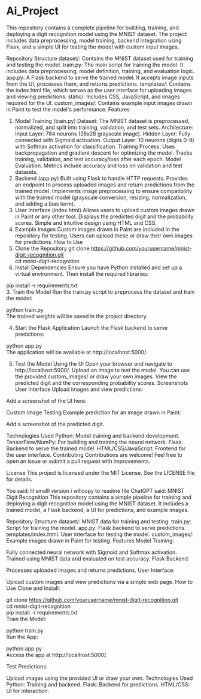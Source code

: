 # Ai_Project
This repository contains a complete pipeline for building, training, and deploying a digit recognition model using the MNIST dataset. The project includes data preprocessing, model training, backend integration using Flask, and a simple UI for testing the model with custom input images.

Repository Structure
dataset/: Contains the MNIST dataset used for training and testing the model.
train.py: The main script for training the model. It includes data preprocessing, model definition, training, and evaluation logic.
app.py: A Flask backend to serve the trained model. It accepts image inputs from the UI, processes them, and returns predictions.
templates/:
Contains the index.html file, which serves as the user interface for uploading images and viewing predictions.
static/:
Includes CSS, JavaScript, and images required for the UI.
custom_images/: Contains example input images drawn in Paint to test the model's performance.
Features
1. Model Training (train.py)
Dataset: The MNIST dataset is preprocessed, normalized, and split into training, validation, and test sets.
Architecture:
Input Layer: 784 neurons (28x28 grayscale image).
Hidden Layer: Fully connected with Sigmoid activation.
Output Layer: 10 neurons (digits 0-9) with Softmax activation for classification.
Training Process:
Uses backpropagation and gradient descent for optimizing the model.
Tracks training, validation, and test accuracy/loss after each epoch.
Model Evaluation: Metrics include accuracy and loss on validation and test datasets.
2. Backend (app.py)
Built using Flask to handle HTTP requests.
Provides an endpoint to process uploaded images and return predictions from the trained model.
Implements image preprocessing to ensure compatibility with the trained model (grayscale conversion, resizing, normalization, and adding a bias term).
3. User Interface (index.html)
Allows users to upload custom images drawn in Paint or any other tool.
Displays the predicted digit and the probability scores.
Simple and intuitive design using HTML and CSS.
4. Example Images
Custom images drawn in Paint are included in the repository for testing.
Users can upload these or draw their own images for predictions.
How to Use
1. Clone the Repository
git clone https://github.com/yourusername/mnist-digit-recognition.git  
cd mnist-digit-recognition  
2. Install Dependencies
Ensure you have Python installed and set up a virtual environment. Then install the required libraries:

pip install -r requirements.txt  
3. Train the Model
Run the train.py script to preprocess the dataset and train the model:

python train.py  
The trained weights will be saved in the project directory.

4. Start the Flask Application
Launch the Flask backend to serve predictions:

python app.py  
The application will be available at http://localhost:5000/.

5. Test the Model Using the UI
Open your browser and navigate to http://localhost:5000/.
Upload an image to test the model. You can use the provided custom_images/ or draw your own images.
View the predicted digit and the corresponding probability scores.
Screenshots
User Interface
Upload images and view predictions:

Add a screenshot of the UI here.

Custom Image Testing
Example prediction for an image drawn in Paint:

Add a screenshot of the predicted digit.

Technologies Used
Python: Model training and backend development.
TensorFlow/NumPy: For building and training the neural network.
Flask: Backend to serve the trained model.
HTML/CSS/JavaScript: Frontend for the user interface.
Contributing
Contributions are welcome! Feel free to open an issue or submit a pull request with improvements.

License
This project is licensed under the MIT License. See the LICENSE file for details.






You said:
lil smalll version i willcopy to readme file
ChatGPT said:
MNIST Digit Recognition
This repository contains a simple pipeline for training and deploying a digit recognition model using the MNIST dataset. It includes a trained model, a Flask backend, a UI for predictions, and example images.

Repository Structure
dataset/: MNIST data for training and testing.
train.py: Script for training the model.
app.py: Flask backend to serve predictions.
templates/index.html: User interface for testing the model.
custom_images/: Example images drawn in Paint for testing.
Features
Model Training:

Fully connected neural network with Sigmoid and Softmax activation.
Trained using MNIST data and evaluated on test accuracy.
Flask Backend:

Processes uploaded images and returns predictions.
User Interface:

Upload custom images and view predictions via a simple web page.
How to Use
Clone and Install:

git clone https://github.com/yourusername/mnist-digit-recognition.git  
cd mnist-digit-recognition  
pip install -r requirements.txt  
Train the Model:

python train.py  
Run the App:

python app.py  
Access the app at http://localhost:5000/.

Test Predictions:

Upload images using the provided UI or draw your own.
Technologies Used
Python: Training and backend.
Flask: Backend for predictions.
HTML/CSS: UI for interaction.
